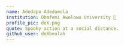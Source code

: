 ```yaml
---
name: Adedapo Adedamola 
institution: Obafemi Awolowo University 🚩
profile_pic: deX.png
quote: Spooky action at a social distance.
github_user: deXbeulah
---
```

